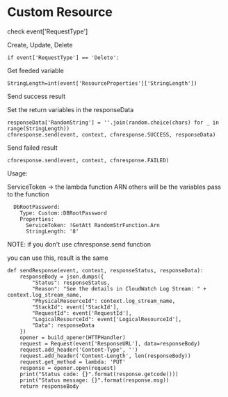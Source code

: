 # Custom Resource

check event['RequestType']

Create, Update, Delete
```
if event['RequestType'] == 'Delete':
```

Get feeded variable 
```
StringLength=int(event['ResourceProperties']['StringLength'])
```

Send success result

Set the return variables in the responseData
```
responseData['RandomString'] = ''.join(random.choice(chars) for _ in range(StringLength))
cfnresponse.send(event, context, cfnresponse.SUCCESS, responseData)
```

Send failed result

```
cfnresponse.send(event, context, cfnresponse.FAILED)
```


Usage:

ServiceToken -> the lambda function ARN
others will be the variables pass to the function

```  
  DbRootPassword:
    Type: Custom::DBRootPassword
    Properties:
      ServiceToken: !GetAtt RandomStrFunction.Arn
      StringLength: '8'
```


NOTE:
if you don't use cfnresponse.send function

you can use this, result is the same
```
def sendResponse(event, context, responseStatus, responseData):
    responseBody = json.dumps({
        "Status": responseStatus,
        "Reason": "See the details in CloudWatch Log Stream: " + context.log_stream_name,
        "PhysicalResourceId": context.log_stream_name,
        "StackId": event['StackId'],
        "RequestId": event['RequestId'],
        "LogicalResourceId": event['LogicalResourceId'],
        "Data": responseData
    })
    opener = build_opener(HTTPHandler)
    request = Request(event['ResponseURL'], data=responseBody)
    request.add_header('Content-Type', '')
    request.add_header('Content-Length', len(responseBody))
    request.get_method = lambda: 'PUT'
    response = opener.open(request)
    print("Status code: {}".format(response.getcode()))
    print("Status message: {}".format(response.msg))
    return responseBody
```